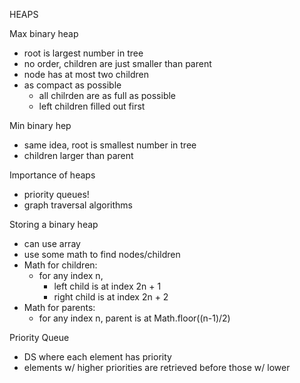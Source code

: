 HEAPS

Max binary heap
- root is largest number in tree
- no order, children are just smaller than parent
- node has at most two children
- as compact as possible
  - all chilrden are as full as possible
  - left children filled out first

Min binary hep
- same idea, root is smallest number in tree
- children larger than parent

Importance of heaps
- priority queues!
- graph traversal algorithms

Storing a binary heap
- can use array
- use some math to find nodes/children
- Math for children:
  - for any index n,
    - left child is at index 2n + 1
    - right child is at index 2n + 2
- Math for parents:
  - for any index n, parent is at Math.floor((n-1)/2)

Priority Queue
- DS where each element has priority
- elements w/ higher priorities are retrieved before those w/ lower
